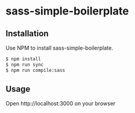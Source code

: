 # sass-simple-boilerplate

## Installation

Use NPM to install sass-simple-boilerplate.

```bash
$ npm install
$ npm run sync
$ npm run compile:sass
```

## Usage

Open http://localhost:3000 on your browser
